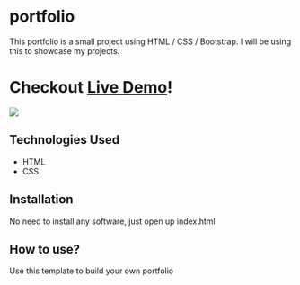 # portfolio

This portfolio is a small project using HTML / CSS / Bootstrap. I will be using this to showcase my projects.

# Checkout [Live Demo](https://portfolio-meira.herokuapp.com)!
![](https://user-images.githubusercontent.com/93954303/145819758-d8bc8a70-572e-4abd-90e0-f493091c219b.PNG)

## Technologies Used

* HTML
* CSS

## Installation

No need to install any software, just open up index.html

## How to use?

Use this template to build your own portfolio
